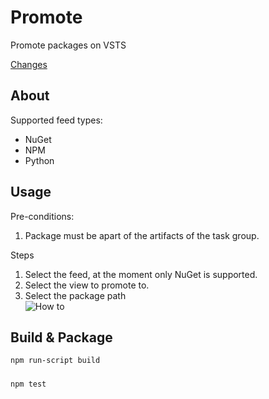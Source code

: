 # Promote

Promote packages on VSTS  

[Changes](./CHANGELOG.md)  

## About

Supported feed types:

* NuGet
* NPM  
* Python

## Usage

Pre-conditions:  

1) Package must be apart of the artifacts of the task group.

Steps

1) Select the feed, at the moment only NuGet is supported.
2) Select the view to promote to.  
3) Select the package path  
![How to](images/how-to.png)

## Build & Package

```bash
npm run-script build
```

###

```bash
npm test
```